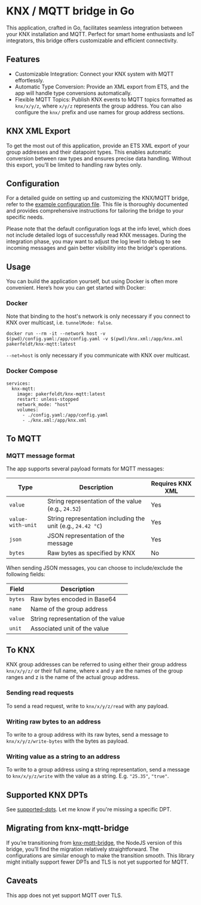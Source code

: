 # KNX / MQTT bridge in Go

This application, crafted in Go, facilitates seamless integration between your KNX installation and MQTT. Perfect for smart home enthusiasts and IoT integrators, this bridge offers customizable and efficient connectivity.

## Features
* Customizable Integration: Connect your KNX system with MQTT effortlessly.
* Automatic Type Conversion: Provide an XML export from ETS, and the app will handle type conversions automatically.
* Flexible MQTT Topics: Publish KNX events to MQTT topics formatted as `knx/x/y/z`, where `x/y/z` represents the group address. You can also configure the `knx/` prefix and use names for group address sections.

## KNX XML Export
To get the most out of this application, provide an ETS XML export of your group addresses and their datapoint types. This enables automatic conversion between raw types and ensures precise data handling. Without this export, you’ll be limited to handling raw bytes only.

## Configuration
For a detailed guide on setting up and customizing the KNX/MQTT bridge, refer to the [example configuration file](https://github.com/pakerfeldt/knx-mqtt/blob/main/config.example.yaml). This file is thoroughly documented and provides comprehensive instructions for tailoring the bridge to your specific needs.

Please note that the default configuration logs at the info level, which does not include detailed logs of successfully read KNX messages. During the integration phase, you may want to adjust the log level to debug to see incoming messages and gain better visibility into the bridge's operations.

## Usage
You can build the application yourself, but using Docker is often more convenient. Here’s how you can get started with Docker:

### Docker
Note that binding to the host's network is only necessary if you connect to KNX over multicast, i.e. `tunnelMode: false`.
```
docker run --rm -it --network host -v $(pwd)/config.yaml:/app/config.yaml -v $(pwd)/knx.xml:/app/knx.xml pakerfeldt/knx-mqtt:latest
```
`--net=host` is only necessary if you communicate with KNX over multicast.

### Docker Compose
```
services:
  knx-mqtt:
    image: pakerfeldt/knx-mqtt:latest
    restart: unless-stopped
    network_mode: "host"
    volumes:
      - ./config.yaml:/app/config.yaml
      - ./knx.xml:/app/knx.xml
```

## To MQTT

### MQTT message format
The app supports several payload formats for MQTT messages:

| Type    | Description | Requires KNX XML |
| -------- | ------- | ------- |
| `value`  | String representation of the value (e.g., `24.52`) | Yes |
| `value-with-unit` | String representation including the unit (e.g., `24.42 °C`) | Yes |
| `json` | JSON representation of the message | Yes |
| `bytes` | Raw bytes as specified by KNX | No |

When sending JSON messages, you can choose to include/exclude the following fields:

| Field    | Description |
| -------- | ------- |
| `bytes`  | Raw bytes encoded in Base64 |
| `name` | Name of the group address |
| `value` | String representation of the value |
| `unit` | Associated unit of the value |

## To KNX

KNX group addresses can be referred to using either their group address `knx/x/y/z/` or their full name, 
where x and y are the names of the group ranges and z is the name of the actual group address.

### Sending read requests
To send a read request, write to `knx/x/y/z/read` with any payload.

### Writing raw bytes to an address
To write to a group address with its raw bytes, send a message to `knx/x/y/z/write-bytes` with the bytes as payload.

### Writing value as a string to an address
To write to a group address using a string representation, send a message to `knx/x/y/z/write` with the value as a string.
E.g. `"25.35"`, `"true"`.

## Supported KNX DPTs
See [supported-dpts](https://github.com/pakerfeldt/knx-mqtt/blob/main/supported-dpts).
Let me know if you're missing a specific DPT.

## Migrating from knx-mqtt-bridge
If you’re transitioning from [knx-mqtt-bridge](https://github.com/pakerfeldt/knx-mqtt-bridge), the NodeJS version of this bridge, you’ll find the migration relatively straightforward. The configurations are similar enough to make the transition smooth. This library might initially support fewer DPTs and TLS is not yet supported for MQTT.

## Caveats
This app does not yet support MQTT over TLS.
